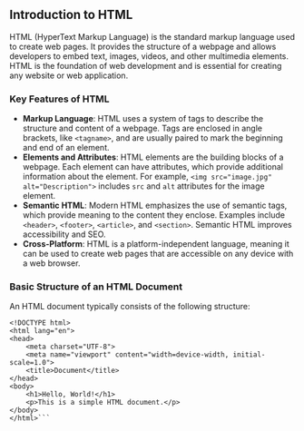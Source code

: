 
## Introduction to HTML

HTML (HyperText Markup Language) is the standard markup language used to create web pages. It provides the structure of a webpage and allows developers to embed text, images, videos, and other multimedia elements. HTML is the foundation of web development and is essential for creating any website or web application.

### Key Features of HTML

- **Markup Language**: HTML uses a system of tags to describe the structure and content of a webpage. Tags are enclosed in angle brackets, like `<tagname>`, and are usually paired to mark the beginning and end of an element.
- **Elements and Attributes**: HTML elements are the building blocks of a webpage. Each element can have attributes, which provide additional information about the element. For example, `<img src="image.jpg" alt="Description">` includes `src` and `alt` attributes for the image element.
- **Semantic HTML**: Modern HTML emphasizes the use of semantic tags, which provide meaning to the content they enclose. Examples include `<header>`, `<footer>`, `<article>`, and `<section>`. Semantic HTML improves accessibility and SEO.
- **Cross-Platform**: HTML is a platform-independent language, meaning it can be used to create web pages that are accessible on any device with a web browser.

### Basic Structure of an HTML Document

An HTML document typically consists of the following structure:

```
<!DOCTYPE html>
<html lang="en">
<head>
    <meta charset="UTF-8">
    <meta name="viewport" content="width=device-width, initial-scale=1.0">
    <title>Document</title>
</head>
<body>
    <h1>Hello, World!</h1>
    <p>This is a simple HTML document.</p>
</body>
</html>```
